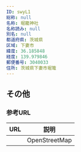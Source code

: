 ```yaml
---
ID: swyL1
総称: null
名称: 堀籠神社
名称読み: null
別名: null
都道府県: 茨城県
区域: 下妻市
緯度: 36.185848
経度: 139.979846
郵便番号: 3040033
住所: 茨城県下妻市堀篭
---
```


## その他

### 参考URL

| URL | 説明          |
| --- | ------------- |
|     | OpenStreetMap |
